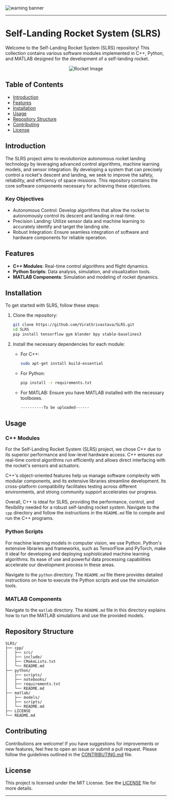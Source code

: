 
![warning banner](https://github.com/user-attachments/assets/0e471029-b38f-4731-89aa-9c7b27124d67)

---
# Self-Landing Rocket System (SLRS)

Welcome to the Self-Landing Rocket System (SLRS) repository! This collection contains various software modules implemented in C++, Python, and MATLAB designed for the development of a self-landing rocket.


<div align="center">
    <img src="https://github.com/user-attachments/assets/1829abd7-7ca6-4d64-8548-47c86513c4ff" alt="Rocket Image" />
</div>


## Table of Contents

- [Introduction](#introduction)
- [Features](#features)
- [Installation](#installation)
- [Usage](#usage)
- [Repository Structure](#repository-structure)
- [Contributing](#contributing)
- [License](#license)

## Introduction

The SLRS project aims to revolutionize autonomous rocket landing technology by leveraging advanced control algorithms, machine learning models, and sensor integration. By developing a system that can precisely control a rocket's descent and landing, we seek to improve the safety, reliability, and efficiency of space missions. This repository contains the core software components necessary for achieving these objectives.

### Key Objectives
- Autonomous Control: Develop algorithms that allow the rocket to autonomously control its descent and landing in real-time.
- Precision Landing: Utilize sensor data and machine learning to accurately identify and target the landing site.
- Robust Integration: Ensure seamless integration of software and hardware components for reliable operation.

## Features

- **C++ Modules**: Real-time control algorithms and flight dynamics.
- **Python Scripts**: Data analysis, simulation, and visualization tools.
- **MATLAB Components**: Simulation and modeling of rocket dynamics.

## Installation

To get started with SLRS, follow these steps:

1. Clone the repository:
   ```sh
   git clone https://github.com/ViratSrivastava/SLRS.git
   cd SLRS
   pip install tensorflow gym blender bpy stable-baselines3
   ```

2. Install the necessary dependencies for each module:
   - For C++:
     ```sh
     sudo apt-get install build-essential
     ```
   - For Python:
     ```sh
     pip install -r requirements.txt
     ```
   - For MATLAB:
     Ensure you have MATLAB installed with the necessary toolboxes.
     ```sh
     ----------To be uploaded------
     ```

## Usage

### C++ Modules
For the Self-Landing Rocket System (SLRS) project, we chose C++ due to its superior performance and low-level hardware access. C++ ensures our real-time control algorithms run efficiently and allows direct interfacing with the rocket's sensors and actuators.

C++'s object-oriented features help us manage software complexity with modular components, and its extensive libraries streamline development. Its cross-platform compatibility facilitates testing across different environments, and strong community support accelerates our progress.

Overall, C++ is ideal for SLRS, providing the performance, control, and flexibility needed for a robust self-landing rocket system.
Navigate to the `cpp` directory and follow the instructions in the `README.md` file to compile and run the C++ programs.

### Python Scripts

For machine learning models in computer vision, we use Python. Python's extensive libraries and frameworks, such as TensorFlow and PyTorch, make it ideal for developing and deploying sophisticated machine learning algorithms. Its ease of use and powerful data processing capabilities accelerate our development process in these areas.

Navigate to the `python` directory. The `README.md` file there provides detailed instructions on how to execute the Python scripts and use the simulation tools.

### MATLAB Components

Navigate to the `matlab` directory. The `README.md` file in this directory explains how to run the MATLAB simulations and use the provided models.

## Repository Structure

```
SLRS/
├── cpp/
│   ├── src/
│   ├── include/
│   ├── CMakeLists.txt
│   └── README.md
├── python/
│   ├── scripts/
│   ├── notebooks/
│   ├── requirements.txt
│   └── README.md
├── matlab/
│   ├── models/
│   ├── scripts/
│   └── README.md
├── LICENSE
└── README.md
```

## Contributing

Contributions are welcome! If you have suggestions for improvements or new features, feel free to open an issue or submit a pull request. Please follow the guidelines outlined in the [CONTRIBUTING.md](CONTRIBUTING.md) file.

## License

This project is licensed under the MIT License. See the [LICENSE](LICENSE) file for more details.

---

